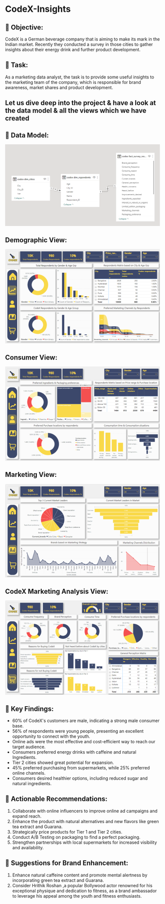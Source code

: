 # CodeX-Insights

## 🌟 Objective:
CodeX is a German beverage company that is aiming to make its mark in the Indian market. Recently they conducted a survey in those cities to gather insights about their energy drink and further product development.

## 🌟 Task:
As a marketing data analyst, the task is to provide some useful insights to the marketing team of the company, which is responsible for brand awareness, market shares and product development.

## Let us dive deep into the project & have a look at the data model & all the views which we have created

## 🌟 Data Model:
<img src="https://github.com/perkypranjal/CodeX-Insights/blob/main/Resources/data_model.png" class="center">

## Demographic View:
<img src="https://github.com/perkypranjal/CodeX-Insights/blob/main/Resources/demographic%20view.png" class="center">

## Consumer View:
<img src="https://github.com/perkypranjal/CodeX-Insights/blob/main/Resources/consumer%20view.png" class="center">

## Marketing View:
<img src="https://github.com/perkypranjal/CodeX-Insights/blob/main/Resources/marketing%20view.png" class="center">

## CodeX Marketing Analysis View:
<img src="https://github.com/perkypranjal/CodeX-Insights/blob/main/Resources/codex%20marketing%20analysis%20view.png" class="center">

## 🌟 Key Findings:
- 60% of CodeX's customers are male, indicating a strong male consumer base.
- 56% of respondents were young people, presenting an excellent opportunity to connect with the youth.
- Online ads were the most effective and cost-efficient way to reach our target audience.
- Consumers preferred energy drinks with caffeine and natural Ingredients.
- Tier 2 cities showed great potential for expansion.
- 45% preferred purchasing from supermarkets, while 25% preferred online channels.
- Consumers desired healthier options, including reduced sugar and natural ingredients.

## 🌟 Actionable Recommendations:
1. Collaborate with online influencers to improve online ad campaigns and expand reach.
2. Enhance the product with natural alternatives and new flavors like green tea extract and Guarana.
3. Strategically price products for Tier 1 and Tier 2 cities.
4. Conduct A/B Testing on packaging to find a perfect packaging.
5. Strengthen partnerships with local supermarkets for increased visibility and availability.

## 🌟 Suggestions for Brand Enhancement:
1. Enhance natural caffeine content and promote mental alertness by incorporating green tea extract and Guarana.
2. Consider Hrithik Roshan ,a popular Bollywood actor renowned for his exceptional physique and dedication to fitness, as a brand ambassador to leverage his appeal among the youth and fitness enthusiasts.
